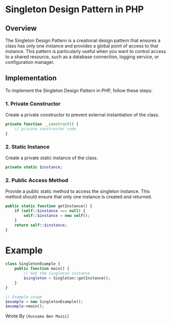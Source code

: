 # Singleton Design Pattern in PHP

## Overview

The Singleton Design Pattern is a creational design pattern that ensures a class has only one instance and provides a global point of access to that instance. This pattern is particularly useful when you want to control access to a shared resource, such as a database connection, logging service, or configuration manager.

## Implementation

To implement the Singleton Design Pattern in PHP, follow these steps:

### 1. Private Constructor

Create a private constructor to prevent external instantiation of the class.

```php
private function __construct() {
    // private constructor code
}
```
### 2. Static Instance
Create a private static instance of the class.
```php
private static $instance;
```

### 2. Public Access Method
Provide a public static method to access the singleton instance. This method should ensure that only one instance is created and returned.

```php
public static function getInstance() {
    if (self::$instance === null) {
        self::$instance = new self();
    }
    return self::$instance;
}
```

# Example

```php
class SingletonExample {
    public function main() {
        // Get the singleton instance
        $singleton = Singleton::getInstance();
    }
}

// Example usage
$example = new SingletonExample();
$example->main();

```

Wrote By `[Oussama Ben Mazzi]`